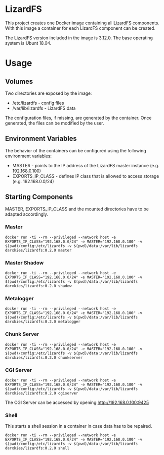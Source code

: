 # LizardFS

This project creates one Docker image containing all [LizardFS](https://lizardfs.com/) components. With this image a container for each LizardFS component can be created.

The LizardFS version included in the image is 3.12.0. The base operating system is Ubunt 18.04.

# Usage

## Volumes

Two directories are exposed by the image:

* /etc/lizardfs - config files
* /var/lib/lizardfs - LizardFS data

The configuration files, if missing, are generated by the container. Once generated, the files can be modified by the user.

## Environment Variables

The behavior of the containers can be configured using the following environment variables:

* MASTER - points to the IP address of the LizardFS master instance (e.g. 192.168.0.100)
* EXPORTS_IP_CLASS - defines IP class that is allowed to access storage (e.g. 192.168.0.0/24)

## Starting Components

MASTER, EXPORTS_IP_CLASS and the mounted directories have to be adapted accordingly.

### Master

```shell
docker run -ti --rm --privileged --network host -e EXPORTS_IP_CLASS="192.168.0.0/24" -e MASTER="192.168.0.100" -v $(pwd)/config:/etc/lizardfs -v $(pwd)/data:/var/lib/lizardfs darxkies/lizardfs:0.2.0 master
```

### Master Shadow

```shell
docker run -ti --rm --privileged --network host -e EXPORTS_IP_CLASS="192.168.0.0/24" -e MASTER="192.168.0.100" -v $(pwd)/config:/etc/lizardfs -v $(pwd)/data:/var/lib/lizardfs darxkies/lizardfs:0.2.0 shadow
```

### Metalogger

```shell
docker run -ti --rm --privileged --network host -e EXPORTS_IP_CLASS="192.168.0.0/24" -e MASTER="192.168.0.100" -v $(pwd)/config:/etc/lizardfs -v $(pwd)/data:/var/lib/lizardfs darxkies/lizardfs:0.2.0 metalogger
```

### Chunk Server

```shell
docker run -ti --rm --privileged --network host -e EXPORTS_IP_CLASS="192.168.0.0/24" -e MASTER="192.168.0.100" -v $(pwd)/config:/etc/lizardfs -v $(pwd)/data:/var/lib/lizardfs darxkies/lizardfs:0.2.0 chunkserver
```

### CGI Server

```shell
docker run -ti --rm --privileged --network host -e EXPORTS_IP_CLASS="192.168.0.0/24" -e MASTER="192.168.0.100" -v $(pwd)/config:/etc/lizardfs -v $(pwd)/data:/var/lib/lizardfs darxkies/lizardfs:0.2.0 cgiserver
```

The CGI Server can be accessed by opening http://192.168.0.100:9425

### Shell

This starts a shell session in a container in case data has to be repaired.

```shell
docker run -ti --rm --privileged --network host -e EXPORTS_IP_CLASS="192.168.0.0/24" -e MASTER="192.168.0.100" -v $(pwd)/config:/etc/lizardfs -v $(pwd)/data:/var/lib/lizardfs darxkies/lizardfs:0.2.0 shell
```
